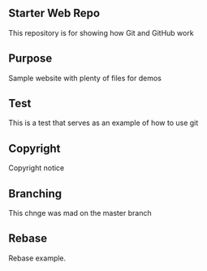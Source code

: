 ## Starter Web Repo

This repository is for showing how Git and GitHub work

## Purpose

Sample website with plenty of files for demos

## Test

This is a test that serves as an example of how to use git

## Copyright

Copyright notice

## Branching

This chnge was mad on the master branch

## Rebase

Rebase example.